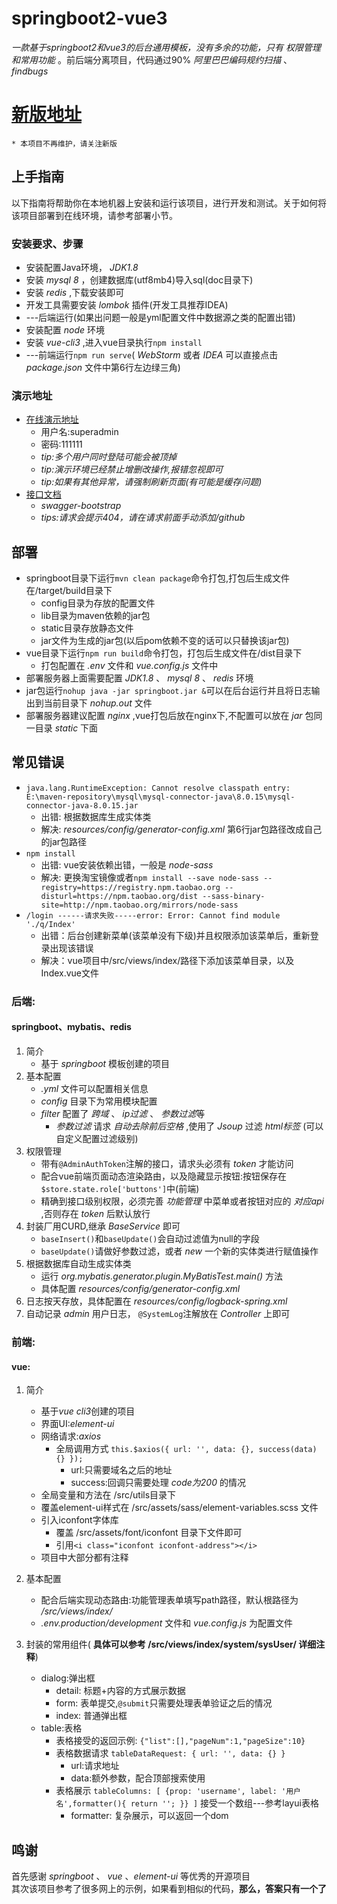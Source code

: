 # springboot2-vue3
*一款基于springboot2和vue3的后台通用模板，没有多余的功能，只有 *权限管理* 和常用功能* 。前后端分离项目，代码通过90% *阿里巴巴编码规约扫描* 、 *findbugs*

# [新版地址](https://gitee.com/WeiziPlus/muteki)   
    * 本项目不再维护，请关注新版 

## 上手指南
以下指南将帮助你在本地机器上安装和运行该项目，进行开发和测试。关于如何将该项目部署到在线环境，请参考部署小节。
### 安装要求、步骤
   * 安装配置Java环境， *JDK1.8*
   * 安装 *mysql 8* ，创建数据库(utf8mb4)导入sql(doc目录下)
   * 安装 *redis* ,下载安装即可
   * 开发工具需要安装 *lombok* 插件(开发工具推荐IDEA)
   * ---后端运行(如果出问题一般是yml配置文件中数据源之类的配置出错)
   * 安装配置 *node* 环境
   * 安装 *vue-cli3* ,进入vue目录执行`npm install`
   * ---前端运行`npm run serve`( *WebStorm* 或者 *IDEA* 可以直接点击 *package.json* 文件中第6行左边绿三角)

### 演示地址
   * [在线演示地址](http://39.96.52.201/github/admin)    
        * 用户名:superadmin  
        * 密码:111111  
        * *tip:多个用户同时登陆可能会被顶掉*
        * *tip:演示环境已经禁止增删改操作,报错忽视即可*
        * *tip:如果有其他异常，请强制刷新页面(有可能是缓存问题)*
   * [接口文档](http://39.96.52.201/github/doc.html)
        * *swagger-bootstrap*
        * *tips:请求会提示404，请在请求前面手动添加/github*

## 部署
   * springboot目录下运行`mvn clean package`命令打包,打包后生成文件在/target/build目录下
        * config目录为存放的配置文件
        * lib目录为maven依赖的jar包
        * static目录存放静态文件
        * jar文件为生成的jar包(以后pom依赖不变的话可以只替换该jar包)
   * vue目录下运行`npm run build`命令打包，打包后生成文件在/dist目录下
        * 打包配置在 *.env* 文件和 *vue.config.js* 文件中
   * 部署服务器上面需要配置 *JDK1.8* 、 *mysql 8* 、 *redis* 环境
   * jar包运行`nohup java -jar springboot.jar &`可以在后台运行并且将日志输出到当前目录下 *nohup.out* 文件
   * 部署服务器建议配置 *nginx* ,vue打包后放在nginx下,不配置可以放在 *jar* 包同一目录 *static* 下面
   
## 常见错误
   * `java.lang.RuntimeException: Cannot resolve classpath entry: E:\maven-repository\mysql\mysql-connector-java\8.0.15\mysql-connector-java-8.0.15.jar`
       * 出错: 根据数据库生成实体类
       * 解决: *resources/config/generator-config.xml* 第6行jar包路径改成自己的jar包路径
   * `npm install`
       * 出错: vue安装依赖出错，一般是 *node-sass*
       * 解决: 更换淘宝镜像或者`npm install --save node-sass --registry=https://registry.npm.taobao.org --disturl=https://npm.taobao.org/dist --sass-binary-site=http://npm.taobao.org/mirrors/node-sass`   
   * `/login ------请求失败-----error: Error: Cannot find module './q/Index'`
       * 出错：后台创建新菜单(该菜单没有下级)并且权限添加该菜单后，重新登录出现该错误
       * 解决：vue项目中/src/views/index/路径下添加该菜单目录，以及Index.vue文件 

### 后端:
#### springboot、mybatis、redis
1. 简介
    * 基于 *springboot* 模板创建的项目
2. 基本配置
    * *.yml* 文件可以配置相关信息
    * *config* 目录下为常用模块配置
    * *filter* 配置了 *跨域* 、 *ip过滤* 、 *参数过滤*等
        * *参数过滤* 请求 *自动去除前后空格* ,使用了 *Jsoup* 过滤 *html标签* (可以自定义配置过滤级别)
3. 权限管理
    * 带有`@AdminAuthToken`注解的接口，请求头必须有 *token* 才能访问
    * 配合vue前端页面动态渲染路由，以及隐藏显示按钮:按钮保存在`$store.state.role['buttons']`中(前端)
    * 精确到接口级别权限，必须完善 *功能管理* 中菜单或者按钮对应的 *对应api* ,否则存在 *token* 后默认放行
4. 封装厂用CURD,继承 *BaseService* 即可
    * `baseInsert()`和`baseUpdate()`会自动过滤值为null的字段
    * `baseUpdate()`请做好参数过滤，或者 *new* 一个新的实体类进行赋值操作
5. 根据数据库自动生成实体类 
    * 运行 *org.mybatis.generator.plugin.MyBatisTest.main()* 方法
    * 具体配置 *resources/config/generator-config.xml* 
6. 日志按天存放，具体配置在 *resources/config/logback-spring.xml* 
7. 自动记录 *admin* 用户日志， `@SystemLog`注解放在 *Controller* 上即可

### 前端:
#### vue:
1. 简介
    * 基于*vue cli3*创建的项目
    * 界面UI:*element-ui*
    * 网络请求:*axios*
        * 全局调用方式 `this.$axios({
                          url: '',
                          data: {},
                          success(data) {}
                     });`
            * url:只需要域名之后的地址
            * success:回调只需要处理 *code为200* 的情况
    * 全局变量和方法在 /src/utils目录下
    * 覆盖element-ui样式在 /src/assets/sass/element-variables.scss 文件
    * 引入iconfont字体库
        * 覆盖 /src/assets/font/iconfont 目录下文件即可
        * 引用`<i class="iconfont iconfont-address"></i>`
    * 项目中大部分都有注释

2. 基本配置
    * 配合后端实现动态路由:功能管理表单填写path路径，默认根路径为 */src/views/index/*
    * *.env.production/development* 文件和 *vue.config.js* 为配置文件
                     
3. 封装的常用组件( **具体可以参考 /src/views/index/system/sysUser/ 详细注释**)
    * dialog:弹出框  
        * detail: 标题+内容的方式展示数据
        * form: 表单提交,`@submit`只需要处理表单验证之后的情况
        * index: 普通弹出框
    * table:表格
        * 表格接受的返回示例: `{"list":[],"pageNum":1,"pageSize":10}`
        * 表格数据请求 `tableDataRequest: {
                                      url: '',
                                      data: {}
                        }`
            * url:请求地址
            * data:额外参数，配合顶部搜索使用
        * 表格展示 `tableColumns: [
                         {prop: 'username', label: '用户名',formatter(){
                               return '';
                         }}
                    ]` 接受一个数组---参考layui表格
            * formatter: 复杂展示，可以返回一个dom

## 鸣谢
   首先感谢 *springboot* 、 *vue* 、*element-ui* 等优秀的开源项目  
   其次该项目参考了很多网上的示例，如果看到相似的代码，**那么，答案只有一个了**